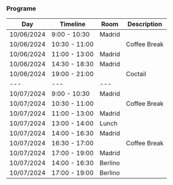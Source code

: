 ### Programe

Day | Timeline | Room | Description
---|---|---|---
10/06/2024 |  9:00 - 10:30 | Madrid |
10/06/2024 | 10:30 - 11:00 |  | Coffee Break
10/06/2024 | 11:00 - 13:00 | Madrid |
10/06/2024 | 14:30 - 18:30 | Madrid |
10/06/2024 | 19:00 - 21:00 | | Coctail
---|---|---
10/07/2024 |  9:00 - 10:30 | Madrid |
10/07/2024 | 10:30 - 11:00 | | Coffee Break
10/07/2024 | 11:00 - 13:00 | Madrid |
10/07/2024 | 13:00 - 14:00 | Lunch
10/07/2024 | 14:00 - 16:30 | Madrid
10/07/2024 | 16:30 - 17:00 | | Coffee Break
10/07/2024 | 17:00 - 19:00 | Madrid | 
10/07/2024 | 14:00 - 16:30 | Berlino |
10/07/2024 | 17:00 - 19:00 | Berlino | 





